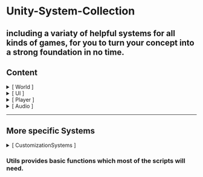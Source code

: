 # Unity-System-Collection
## including a variaty of helpful systems for all kinds of games, for you to turn your concept into a strong foundation in no time.

## Content
<details>
<summary> [ World ] </summary>
- Grid-System
</details>

<details>
<summary> [ UI ] </summary>
- UIWindowManager
- DraggableUIElement
</details>

<details>
<summary> [ Player ] </summary>
- FPS-Player-Movement
- Invnentory
- InputManager for Unity Input System
</details>

<details>
<summary> [ Audio ] </summary>
- AudioManager (with sounds on point)
</details>

---

## More specific Systems

<details>
<summary> [ CustomizationSystems ] </summary>
- WeaponCustomization
</details>

### Utils provides basic functions which most of the scripts will need.
